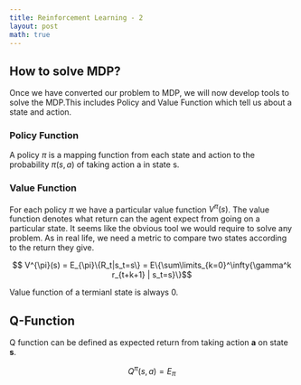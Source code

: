 ```yaml
---
title: Reinforcement Learning - 2
layout: post
math: true
---
```


## How to solve MDP?
Once we have converted our problem to MDP, we will now develop tools to solve the MDP.This includes Policy and Value Function which tell us about a state and action.

### Policy Function
A policy $\pi$ is a mapping function from each state and action to the probability $\pi(s,a)$ of taking action a in state s.

### Value Function
For each policy $\pi$ we have a particular value function $V^{\pi}(s)$. The value function denotes what return can the agent expect from going on a particular state. It seems like the obvious tool we would require to solve any problem. As in real life, we need a metric to compare two states according to the return they give.

$$ V^{\pi}(s) = E_{\pi}\{R_t|s_t=s\} = E\{\sum\limits_{k=0}^\infty{\gamma^k r_{t+k+1} | s_t=s}\}$$

Value function of a termianl state is always 0.

## Q-Function
Q function can be defined as expected return from taking action **a** on state **s**.

$$Q^{\pi}(s,a) = E_{\pi}$$

